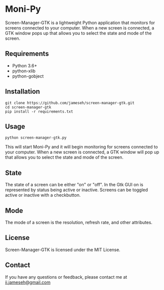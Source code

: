 # Moni-Py

Screen-Manager-GTK is a lightweight Python application that monitors for screens connected to your computer. When a new screen is connected, a GTK window pops up that allows you to select the state and mode of the screen.

## Requirements

* Python 3.6+
* python-xlib
* python-gobject

## Installation

```
git clone https://github.com/jameseh/screen-manager-gtk.git
cd screen-manager-gtk
pip install -r requirements.txt
```

## Usage

```
python screen-manager-gtk.py
```

This will start Moni-Py and it will begin monitoring for screens connected to your computer. When a new screen is connected, a GTK window will pop up that allows you to select the state and mode of the screen.

## State

The state of a screen can be either "on" or "off". In the Gtk GUI on is represented by status being active or inactive. Screens can be toggled active or inactive with a checkbutton.

## Mode

The mode of a screen is the resolution, refresh rate, and other attributes.

## License

Screen-Manager-GTK is licensed under the MIT License.

## Contact

If you have any questions or feedback, please contact me at ii.jameseh@gmail.com 
